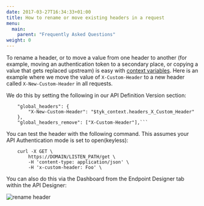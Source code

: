 ```yaml
---
date: 2017-03-27T16:34:33+01:00
title: How to rename or move existing headers in a request
menu:
  main:
    parent: "Frequently Asked Questions"
weight: 0 
---
```


To rename a header, or to move a value from one header to another (for example, moving an authentication token to a secondary place, or copying a value that gets replaced upstream) is easy with [context variables][1]. Here is an example where we move the value of `X-Custom-Header` to a new header called `X-New-Custom-Header` in all requests.

We do this by setting the following in our API Definition Version section:
```{.copyWrapper}
    "global_headers": {
        "X-New-Custom-Header": "$tyk_context.headers_X_Custom_Header"
    },
    "global_headers_remove": ["X-Custom-Header"],```
```

You can test the header with the following command. This assumes your API Authentication mode is set to open(keyless):

```{.copyWrapper}
    curl -X GET \
        https://DOMAIN/LISTEN_PATH/get \
        -H 'content-type: application/json' \
        -H 'x-custom-header: Foo' \
```


You can also do this via the Dashboard from the Endpoint Designer tab within the API Designer:

![rename header][2]



[1]: /docs/concepts/context-variables/
[2]: /docs/img/dashboard/system-management/rename_headers.png